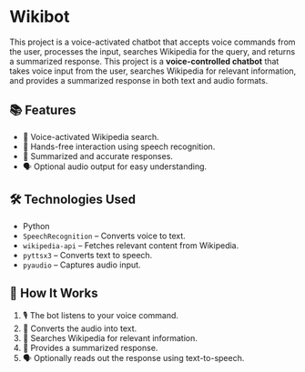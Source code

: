 # Wikibot
This project is a voice-activated chatbot that accepts voice commands from the user, processes the input, searches Wikipedia for the query, and returns a summarized response.
This project is a **voice-controlled chatbot** that takes voice input from the user, searches Wikipedia for relevant information, and provides a summarized response in both text and audio formats.

## 📚 Features
- 🔎 Voice-activated Wikipedia search.
- 🎤 Hands-free interaction using speech recognition.
- 📄 Summarized and accurate responses.
- 🗣️ Optional audio output for easy understanding.

## 🛠️ Technologies Used
- Python
- `SpeechRecognition` – Converts voice to text.
- `wikipedia-api` – Fetches relevant content from Wikipedia.
- `pyttsx3` – Converts text to speech.
- `pyaudio` – Captures audio input.

## 📌 How It Works
1. 🎙️ The bot listens to your voice command.
2. 📝 Converts the audio into text.
3. 🔎 Searches Wikipedia for relevant information.
4. 📄 Provides a summarized response.
5. 🗣️ Optionally reads out the response using text-to-speech.


